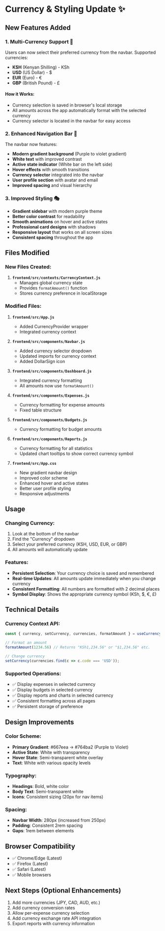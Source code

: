 # Currency & Styling Update ✨

## New Features Added

### 1. Multi-Currency Support 💱
Users can now select their preferred currency from the navbar. Supported currencies:
- **KSH** (Kenyan Shilling) - KSh
- **USD** (US Dollar) - $
- **EUR** (Euro) - €
- **GBP** (British Pound) - £

#### How it Works:
- Currency selection is saved in browser's local storage
- All amounts across the app automatically format with the selected currency
- Currency selector is located in the navbar for easy access

### 2. Enhanced Navigation Bar 🎨
The navbar now features:
- **Modern gradient background** (Purple to violet gradient)
- **White text** with improved contrast
- **Active state indicator** (White bar on the left side)
- **Hover effects** with smooth transitions
- **Currency selector** integrated into the navbar
- **User profile section** with avatar and email
- **Improved spacing** and visual hierarchy

### 3. Improved Styling 🎭
- **Gradient sidebar** with modern purple theme
- **Better color contrast** for readability
- **Smooth animations** on hover and active states
- **Professional card designs** with shadows
- **Responsive layout** that works on all screen sizes
- **Consistent spacing** throughout the app

## Files Modified

### New Files Created:
1. **`frontend/src/contexts/CurrencyContext.js`**
   - Manages global currency state
   - Provides `formatAmount()` function
   - Stores currency preference in localStorage

### Modified Files:
1. **`frontend/src/App.js`**
   - Added CurrencyProvider wrapper
   - Integrated currency context

2. **`frontend/src/components/Navbar.js`**
   - Added currency selector dropdown
   - Updated imports for currency context
   - Added DollarSign icon

3. **`frontend/src/components/Dashboard.js`**
   - Integrated currency formatting
   - All amounts now use `formatAmount()`

4. **`frontend/src/components/Expenses.js`**
   - Currency formatting for expense amounts
   - Fixed table structure

5. **`frontend/src/components/Budgets.js`**
   - Currency formatting for budget amounts

6. **`frontend/src/components/Reports.js`**
   - Currency formatting for all statistics
   - Updated chart tooltips to show correct currency symbol

7. **`frontend/src/App.css`**
   - New gradient navbar design
   - Improved color scheme
   - Enhanced hover and active states
   - Better user profile styling
   - Responsive adjustments

## Usage

### Changing Currency:
1. Look at the bottom of the navbar
2. Find the "Currency" dropdown
3. Select your preferred currency (KSH, USD, EUR, or GBP)
4. All amounts will automatically update

### Features:
- **Persistent Selection**: Your currency choice is saved and remembered
- **Real-time Updates**: All amounts update immediately when you change currency
- **Consistent Formatting**: All numbers are formatted with 2 decimal places
- **Symbol Display**: Shows the appropriate currency symbol (KSh, $, €, £)

## Technical Details

### Currency Context API:
```javascript
const { currency, setCurrency, currencies, formatAmount } = useCurrency();

// Format an amount
formatAmount(1234.56) // Returns "KSh1,234.56" or "$1,234.56" etc.

// Change currency
setCurrency(currencies.find(c => c.code === 'USD'));
```

### Supported Operations:
- ✅ Display expenses in selected currency
- ✅ Display budgets in selected currency
- ✅ Display reports and charts in selected currency
- ✅ Consistent formatting across all pages
- ✅ Persistent storage of preference

## Design Improvements

### Color Scheme:
- **Primary Gradient**: #667eea → #764ba2 (Purple to Violet)
- **Active State**: White with transparency
- **Hover State**: Semi-transparent white overlay
- **Text**: White with various opacity levels

### Typography:
- **Headings**: Bold, white color
- **Body Text**: Semi-transparent white
- **Icons**: Consistent sizing (20px for nav items)

### Spacing:
- **Navbar Width**: 280px (increased from 250px)
- **Padding**: Consistent 2rem spacing
- **Gaps**: 1rem between elements

## Browser Compatibility
- ✅ Chrome/Edge (Latest)
- ✅ Firefox (Latest)
- ✅ Safari (Latest)
- ✅ Mobile browsers

## Next Steps (Optional Enhancements)
1. Add more currencies (JPY, CAD, AUD, etc.)
2. Add currency conversion rates
3. Allow per-expense currency selection
4. Add currency exchange rate API integration
5. Export reports with currency information
